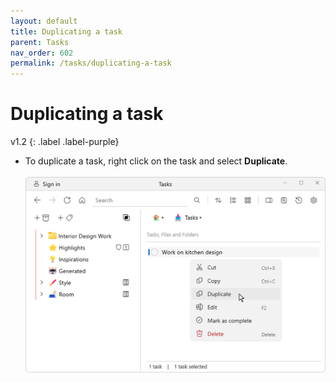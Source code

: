 ```yaml
---
layout: default
title: Duplicating a task
parent: Tasks
nav_order: 602
permalink: /tasks/duplicating-a-task
---
```


# Duplicating a task
v1.2
{: .label .label-purple}

- To duplicate a task, right click on the task and select **Duplicate**.<br/><br/>![Duplicating a task](../img/v1.2-PNG-Duplicating-a-Task.png)
